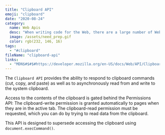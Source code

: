 ```yaml
---
title: "Clipboard API"
emoji: "clipboard"
date: "2020-08-24"
category:
  name: Web Apis
  desc: "When writing code for the Web, there are a large number of Web APIs available. Web APIs are typically used with JavaScript, although this doesn't always have to be the case."
  image: /assets/need_prep.gif
  color: rgb(232, 146, 16)
tags:
  - "#clipboard"
fileName: "clipboard-api"
links: 
  - "MDN$#$#$#https://developer.mozilla.org/en-US/docs/Web/API/Clipboard_API"
---
```

The `Clipboard API` provides the ability to respond to clipboard commands (cut, copy, and paste) as well as to asynchronously read from and write to the system clipboard. 

Access to the contents of the clipboard is gated behind the Permissions API: The clipboard-write permission is granted automatically to pages when they are in the active tab. The clipboard-read permission must be requested, which you can do by trying to read data from the clipboard.

This API is designed to supersede accessing the clipboard using `document.execCommand()`.